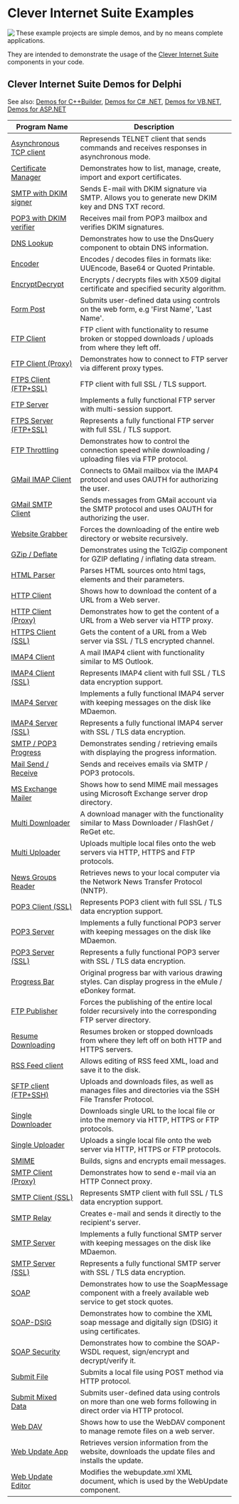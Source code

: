 # Clever Internet Suite Examples

<img align="left" src="https://www.clevercomponents.com/images/suite95-splash.jpg"/>

These example projects are simple demos, and by no means complete applications.

They are intended to demonstrate the usage of the [Clever Internet Suite](https://www.clevercomponents.com/products/inetsuite/) components in your code.

## Clever Internet Suite Demos for Delphi

See also:  [Demos for C++Builder](DemosCBuilder.md), [Demos for C# .NET](DemosCS.md), [Demos for VB.NET](DemosVBNET.md), [Demos for ASP.NET](./ASP.NET)   

| Program Name | Description |
|---|---|
|[Asynchronous TCP client](./Delphi/AsyncClient)|Represends TELNET client that sends commands and receives responses in asynchronous mode.|
|[Certificate Manager](./Delphi/CertMgr)|Demonstrates how to list, manage, create, import and export certificates.|
|[SMTP with DKIM signer](./Delphi/DkimSign)|Sends E-mail with DKIM signature via SMTP. Allows you to generate new DKIM key and DNS TXT record.|
|[POP3 with DKIM verifier](./Delphi/DkimVerify)|Receives mail from POP3 mailbox and verifies DKIM signatures.|
|[DNS Lookup](./Delphi/DnsLookup)|Demonstrates how to use the DnsQuery component to obtain DNS information.|
|[Encoder](./Delphi/Encoder)|Encodes / decodes files in formats like: UUEncode, Base64 or Quoted Printable.|
|[EncryptDecrypt](./Delphi/EncryptDecrypt)|Encrypts / decrypts files with X509 digital certificate and specified security algorithm.|
|[Form Post](./Delphi/FormPost)|Submits user-defined data using controls on the web form, e.g 'First Name', 'Last Name'.|
|[FTP Client](./Delphi/FtpClient)|FTP client with functionality to resume broken or stopped downloads / uploads from where they left off.|
|[FTP Client (Proxy)](./Delphi/FtpClientProxy)|Demonstrates how to connect to FTP server via different proxy types.|
|[FTPS Client (FTP+SSL)](./Delphi/FtpClientSSL)|FTP client with full SSL / TLS support.|
|[FTP Server](./Delphi/FtpServer)|Implements a fully functional FTP server with multi-session support.|
|[FTPS Server (FTP+SSL)](./Delphi/FtpServerSSL)|Represents a fully functional FTP server with full SSL / TLS support.|
|[FTP Throttling](./Delphi/FtpThrottling)|Demonstrates how to control the connection speed while downloading / uploading files via FTP protocol.|
|[GMail IMAP Client](./Delphi/GMailIMAP)|Connects to GMail mailbox via the IMAP4 protocol and uses OAUTH for authorizing the user.|
|[GMail SMTP Client](./Delphi/GMailSMTP)|Sends messages from GMail account via the SMTP protocol and uses OAUTH for authorizing the user.|
|[Website Grabber](./Delphi/GrabWebSite)|Forces the downloading of the entire web directory or website recursively.|
|[GZip / Deflate](./Delphi/GZipDeflate)|Demonstrates using the TclGZip component for GZIP deflating / inflating data stream.|
|[HTML Parser](./Delphi/HtmlParser)|Parses HTML sources onto html tags, elements and their parameters.|
|[HTTP Client](./Delphi/HttpClient)|Shows how to download the content of a URL from a Web server.|
|[HTTP Client (Proxy)](./Delphi/HttpClientProxy)|Demonstrates how to get the content of a URL from a Web server via HTTP proxy.|
|[HTTPS Client (SSL)](./Delphi/HttpClientSSL)|Gets the content of a URL from a Web server via SSL / TLS encrypted channel.|
|[IMAP4 Client](./Delphi/ImapClient)|A mail IMAP4 client with functionality similar to MS Outlook.|
|[IMAP4 Client (SSL)](./Delphi/ImapClientSSL)|Represents IMAP4 client with full SSL / TLS data encryption support.|
|[IMAP4 Server](./Delphi/ImapServer)|Implements a fully functional IMAP4 server with keeping messages on the disk like MDaemon.|
|[IMAP4 Server (SSL)](./Delphi/ImapServerSSL)|Represents a fully functional IMAP4 server with SSL / TLS data encryption.|
|[SMTP / POP3 Progress](./Delphi/MailProgress)|Demonstrates sending / retrieving emails with displaying the progress information.|
|[Mail Send / Receive](./Delphi/MailSendReceive)|Sends and receives emails via SMTP / POP3 protocols.|
|[MS Exchange Mailer](./Delphi/MSExchange)|Shows how to send MIME mail messages using Microsoft Exchange server drop directory.|
|[Multi Downloader](./Delphi/MultiDownloader)|A download manager with the functionality similar to Mass Downloader / FlashGet / ReGet etc.|
|[Multi Uploader](./Delphi/MultiUploader)|Uploads multiple local files onto the web servers via HTTP, HTTPS and FTP protocols.|
|[News Groups Reader](./Delphi/NewsGroups)|Retrieves news to your local computer via the Network News Transfer Protocol (NNTP).|
|[POP3 Client (SSL)](./Delphi/Pop3ClientSSL)|Represents POP3 client with full SSL / TLS data encryption support.|
|[POP3 Server](./Delphi/Pop3Server)|Implements a fully functional POP3 server with keeping messages on the disk like MDaemon.|
|[POP3 Server (SSL)](./Delphi/Pop3ServerSSL)|Represents a fully functional POP3 server with SSL / TLS data encryption.|
|[Progress Bar](./Delphi/ProgressBar)|Original progress bar with various drawing styles. Can display progress in the eMule / eDonkey format.|
|[FTP Publisher](./Delphi/PublishFtpDir)|Forces the publishing of the entire local folder recursively into the corresponding FTP server directory.|
|[Resume Downloading](./Delphi/Resuming)|Resumes broken or stopped downloads from where they left off on both HTTP and HTTPS servers.|
|[RSS Feed client](./Delphi/RssFeed)|Allows editing of RSS feed XML, load and save it to the disk.|
|[SFTP client (FTP+SSH)](./Delphi/SFtpClient)|Uploads and downloads files, as well as manages files and directories via the SSH File Transfer Protocol.|
|[Single Downloader](./Delphi/SingleDownloader)|Downloads single URL to the local file or into the memory via HTTP, HTTPS or FTP protocols.|
|[Single Uploader](./Delphi/SingleUploader)|Uploads a single local file onto the web server via HTTP, HTTPS or FTP protocols.|
|[SMIME](./Delphi/SMime)|Builds, signs and encrypts email messages.|
|[SMTP Client (Proxy)](./Delphi/SmtpClientProxy)|Demonstrates how to send e-mail via an HTTP Connect proxy.|
|[SMTP Client (SSL)](./Delphi/SmtpClientSSL)|Represents SMTP client with full SSL / TLS data encryption support.|
|[SMTP Relay](./Delphi/SmtpRelay)|Creates e-mail and sends it directly to the recipient's server.|
|[SMTP Server](./Delphi/SmtpServer)|Implements a fully functional SMTP server with keeping messages on the disk like MDaemon.|
|[SMTP Server (SSL)](./Delphi/SmtpServerSSL)|Represents a fully functional SMTP server with SSL / TLS data encryption.|
|[SOAP](./Delphi/Soap)|Demonstrates how to use the SoapMessage component with a freely available web service to get stock quotes.|
|[SOAP-DSIG](./Delphi/SoapDSIG)|Demonstrates how to combine the XML soap message and digitally sign (DSIG) it using certificates.|
|[SOAP Security](./Delphi/SoapSecurity)|Demonstrates how to combine the SOAP-WSDL request, sign/encrypt and decrypt/verify it.|
|[Submit File](./Delphi/SubmitFile)|Submits a local file using POST method via HTTP protocol.|
|[Submit Mixed Data](./Delphi/SubmitWizard)|Submits user-defined data using controls on more than one web forms following in direct order via HTTP protocol.|
|[Web DAV](./Delphi/WebDAV)|Shows how to use the WebDAV component to manage remote files on a web server.|
|[Web Update App](./Delphi/WebUpdateApp)|Retrieves version information from the website, downloads the update files and installs the update.|
|[Web Update Editor](./Delphi/WebUpdateEditor)|Modifies the webupdate.xml XML document, which is used by the WebUpdate component.|
